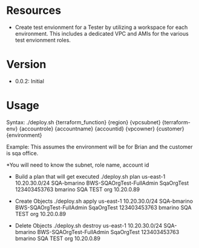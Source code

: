 # Resources
* Create test envionment for a Tester by utilizing a workspace for each environment.  This includes a dedicated VPC and AMIs for the various test envionment roles.

# Version
* 0.0.2: Initial

# Usage
Syntax:
./deploy.sh {terraform_function} {region} {vpcsubnet} {terraform-env} {accountrole} {accountname} {accountid} {vpcowner} {customer} {environment}

Example: This assumes the environment will be for Brian and the customer is sqa office.

*You will need to know the subnet, role name, account id

* Build a plan that will get executed
./deploy.sh plan us-east-1 10.20.30.0/24 SQA-bmarino BWS-SQAOrgTest-FullAdmin SqaOrgTest 123403453763 bmarino SQA TEST org 10.20.0.89

* Create Objects
./deploy.sh apply us-east-1 10.20.30.0/24 SQA-bmarino BWS-SQAOrgTest-FullAdmin SqaOrgTest 123403453763 bmarino SQA TEST org 10.20.0.89

* Delete Objects
./deploy.sh destroy us-east-1 10.20.30.0/24 SQA-bmarino BWS-SQAOrgTest-FullAdmin SqaOrgTest 123403453763 bmarino SQA TEST org 10.20.0.89
